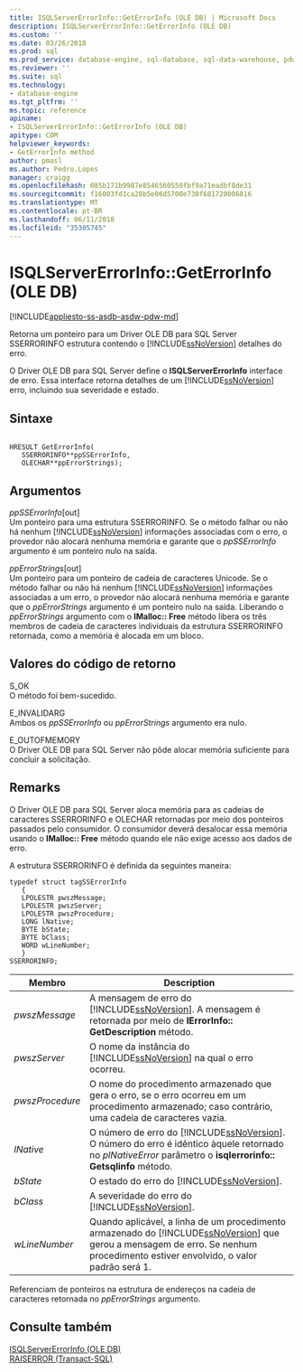 ```yaml
---
title: ISQLServerErrorInfo::GetErrorInfo (OLE DB) | Microsoft Docs
description: ISQLServerErrorInfo::GetErrorInfo (OLE DB)
ms.custom: ''
ms.date: 03/26/2018
ms.prod: sql
ms.prod_service: database-engine, sql-database, sql-data-warehouse, pdw
ms.reviewer: ''
ms.suite: sql
ms.technology:
- database-engine
ms.tgt_pltfrm: ''
ms.topic: reference
apiname:
- ISQLServerErrorInfo::GetErrorInfo (OLE DB)
apitype: COM
helpviewer_keywords:
- GetErrorInfo method
author: pmasl
ms.author: Pedro.Lopes
manager: craigg
ms.openlocfilehash: 085b171b9987e8546560550fbf9a71eadbf8de31
ms.sourcegitcommit: f16003fd1ca28b5e06d5700e730f681720006816
ms.translationtype: MT
ms.contentlocale: pt-BR
ms.lasthandoff: 06/11/2018
ms.locfileid: "35305745"
---
```

# <a name="isqlservererrorinfogeterrorinfo-ole-db"></a>ISQLServerErrorInfo::GetErrorInfo (OLE DB)
[!INCLUDE[appliesto-ss-asdb-asdw-pdw-md](../../../includes/appliesto-ss-asdb-asdw-pdw-md.md)]

  Retorna um ponteiro para um Driver OLE DB para SQL Server SSERRORINFO estrutura contendo o [!INCLUDE[ssNoVersion](../../../includes/ssnoversion-md.md)] detalhes do erro.  
  
 O Driver OLE DB para SQL Server define o **ISQLServerErrorInfo** interface de erro. Essa interface retorna detalhes de um [!INCLUDE[ssNoVersion](../../../includes/ssnoversion-md.md)] erro, incluindo sua severidade e estado.  

  
## <a name="syntax"></a>Sintaxe  
  
```  
  
HRESULT GetErrorInfo(  
   SSERRORINFO**ppSSErrorInfo,  
   OLECHAR**ppErrorStrings);  
```  
  
## <a name="arguments"></a>Argumentos  
 *ppSSErrorInfo*[out]  
 Um ponteiro para uma estrutura SSERRORINFO. Se o método falhar ou não há nenhum [!INCLUDE[ssNoVersion](../../../includes/ssnoversion-md.md)] informações associadas com o erro, o provedor não alocará nenhuma memória e garante que o *ppSSErrorInfo* argumento é um ponteiro nulo na saída.  
  
 *ppErrorStrings*[out]  
 Um ponteiro para um ponteiro de cadeia de caracteres Unicode. Se o método falhar ou não há nenhum [!INCLUDE[ssNoVersion](../../../includes/ssnoversion-md.md)] informações associadas a um erro, o provedor não alocará nenhuma memória e garante que o *ppErrorStrings* argumento é um ponteiro nulo na saída. Liberando o *ppErrorStrings* argumento com o **IMalloc:: Free** método libera os três membros de cadeia de caracteres individuais da estrutura SSERRORINFO retornada, como a memória é alocada em um bloco.  
  
## <a name="return-code-values"></a>Valores do código de retorno  
 S_OK  
 O método foi bem-sucedido.  
  
 E_INVALIDARG  
 Ambos os *ppSSErrorInfo* ou *ppErrorStrings* argumento era nulo.  
  
 E_OUTOFMEMORY  
 O Driver OLE DB para SQL Server não pôde alocar memória suficiente para concluir a solicitação.  
  
## <a name="remarks"></a>Remarks  
 O Driver OLE DB para SQL Server aloca memória para as cadeias de caracteres SSERRORINFO e OLECHAR retornadas por meio dos ponteiros passados pelo consumidor. O consumidor deverá desalocar essa memória usando o **IMalloc:: Free** método quando ele não exige acesso aos dados de erro.  
  
 A estrutura SSERRORINFO é definida da seguintes maneira:  
  
```  
typedef struct tagSSErrorInfo  
   {  
   LPOLESTR pwszMessage;  
   LPOLESTR pwszServer;  
   LPOLESTR pwszProcedure;  
   LONG lNative;  
   BYTE bState;  
   BYTE bClass;  
   WORD wLineNumber;  
   }  
SSERRORINFO;  
```  
  
|Membro|Description|  
|------------|-----------------|  
|*pwszMessage*|A mensagem de erro do [!INCLUDE[ssNoVersion](../../../includes/ssnoversion-md.md)]. A mensagem é retornada por meio de **IErrorInfo:: GetDescription** método.|  
|*pwszServer*|O nome da instância do [!INCLUDE[ssNoVersion](../../../includes/ssnoversion-md.md)] na qual o erro ocorreu.|  
|*pwszProcedure*|O nome do procedimento armazenado que gera o erro, se o erro ocorreu em um procedimento armazenado; caso contrário, uma cadeia de caracteres vazia.|  
|*lNative*|O número de erro do [!INCLUDE[ssNoVersion](../../../includes/ssnoversion-md.md)]. O número do erro é idêntico àquele retornado no *plNativeError* parâmetro o **isqlerrorinfo:: Getsqlinfo** método.|  
|*bState*|O estado do erro do [!INCLUDE[ssNoVersion](../../../includes/ssnoversion-md.md)].|  
|*bClass*|A severidade do erro do [!INCLUDE[ssNoVersion](../../../includes/ssnoversion-md.md)].|  
|*wLineNumber*|Quando aplicável, a linha de um procedimento armazenado do [!INCLUDE[ssNoVersion](../../../includes/ssnoversion-md.md)] que gerou a mensagem de erro. Se nenhum procedimento estiver envolvido, o valor padrão será 1.|  
  
 Referenciam de ponteiros na estrutura de endereços na cadeia de caracteres retornada no *ppErrorStrings* argumento.  
  
## <a name="see-also"></a>Consulte também  
 [ISQLServerErrorInfo &#40;OLE DB&#41;](http://msdn.microsoft.com/library/a8323b5c-686a-4235-a8d2-bda43617b3a1)   
 [RAISERROR &#40;Transact-SQL&#41;](../../../t-sql/language-elements/raiserror-transact-sql.md)  
  
  
